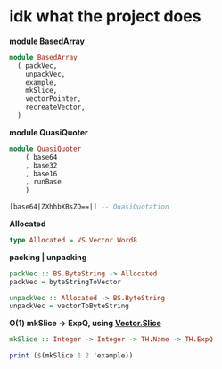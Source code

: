 # idk what the project does

**module BasedArray**

```haskell
module BasedArray
  ( packVec,
    unpackVec,
    example,
    mkSlice,
    vectorPointer,
    recreateVector,
  )
```

**module QuasiQuoter**
```haskell
module QuasiQuoter
    ( base64
    , base32
    , base16
    , runBase
    )
    
[base64|ZXhhbXBsZQ==|] -- QuasiQuotation
```


**Allocated**
```haskell
type Allocated = VS.Vector Word8
```

**packing | unpacking**
```haskell
packVec :: BS.ByteString -> Allocated
packVec = byteStringToVector

unpackVec :: Allocated -> BS.ByteString
unpackVec = vectorToByteString
```

**O(1) mkSlice -> ExpQ, using [Vector.Slice](https://hackage.haskell.org/package/vector-0.12.1.2/docs/Data-Vector.html#v:slice)**
```haskell
mkSlice :: Integer -> Integer -> TH.Name -> TH.ExpQ

print ($(mkSlice 1 2 'example))
```

